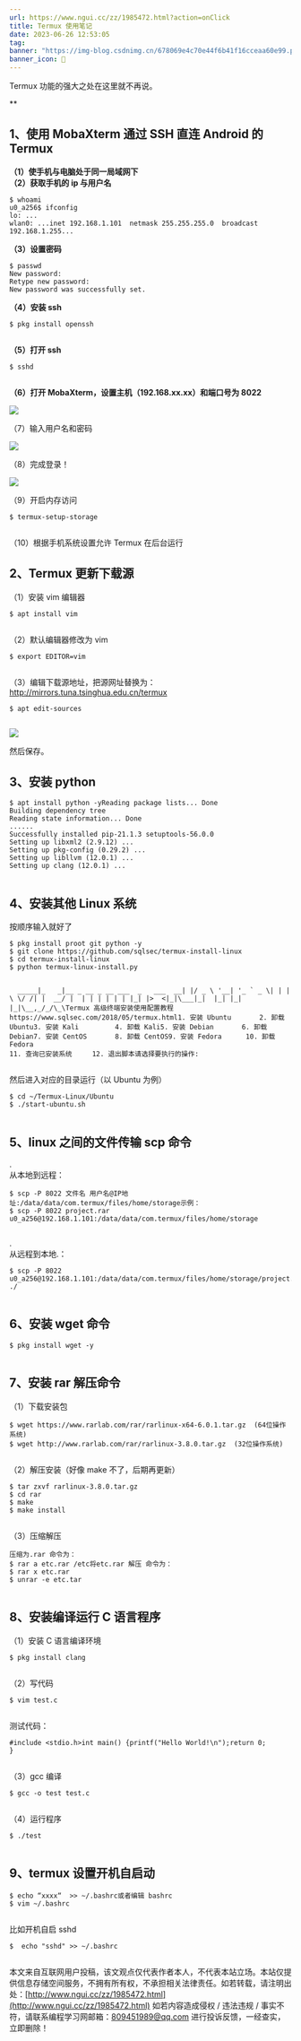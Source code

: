 ```yaml
---
url: https://www.ngui.cc/zz/1985472.html?action=onClick
title: Termux 使用笔记
date: 2023-06-26 12:53:05
tag: 
banner: "https://img-blog.csdnimg.cn/678069e4c70e44f6b41f16cceaa60e99.png?x-oss-process=image/watermark,type_ZmFuZ3poZW5naGVpdGk,shadow_10,text_aHR0cHM6Ly9ibG9nLmNzZG4ubmV0L3FxXzQ2MDc5NDM5,size_16,color_FFFFFF,t_70"
banner_icon: 🔖
---
```

Termux 功能的强大之处在这里就不再说。

**

## 1、使用 MobaXterm 通过 SSH 直连 Android 的 Termux

**（1）使手机与电脑处于同一局域网下  
（2）获取手机的 ip 与用户名**

```
$ whoami
u0_a256$ ifconfig
lo: ...
wlan0: ...inet 192.168.1.101  netmask 255.255.255.0  broadcast 192.168.1.255...

```

**（3）设置密码**

```
$ passwd
New password:
Retype new password:
New password was successfully set.

```

**（4）安装 ssh**

```
$ pkg install openssh


```

**（5）打开 ssh**

```
$ sshd


```

**（6）打开 MobaXterm，设置主机（192.168.xx.xx）和端口号为 8022**  

![](<assets/1687755185044.png>)

  
（7）输入用户名和密码  

![](<assets/1687755185129.png>)

  
（8）完成登录！  

![](<assets/1687755185176.png>)

  
（9）开启内存访问

```
$ termux-setup-storage


```

（10）根据手机系统设置允许 Termux 在后台运行

## 2、Termux 更新下载源

（1）安装 vim 编辑器

```
$ apt install vim


```

（2）默认编辑器修改为 vim

```
$ export EDITOR=vim


```

（3）编辑下载源地址，把源网址替换为：http://mirrors.tuna.tsinghua.edu.cn/termux

```
$ apt edit-sources


```

![](<assets/1687755185252.png>)

  
然后保存。

## 3、安装 python

```
$ apt install python -yReading package lists... Done
Building dependency tree
Reading state information... Done
......
Successfully installed pip-21.1.3 setuptools-56.0.0
Setting up libxml2 (2.9.12) ...
Setting up pkg-config (0.29.2) ...
Setting up libllvm (12.0.1) ...
Setting up clang (12.0.1) ...


```

## 4、安装其他 Linux 系统

按顺序输入就好了

```
$ pkg install proot git python -y
$ git clone https://github.com/sqlsec/termux-install-linux
$ cd termux-install-linux
$ python termux-linux-install.py


```

```
  _____|_   _|__ _ __ _ __ ___  _   ___  __| |/ _ \ '__| '_ ` _ \| | | \ \/ /| |  __/ |  | | | | | | |_| |>  <|_|\___|_|  |_| |_| |_|\__,_/_/\_\Termux 高级终端安装使用配置教程
https://www.sqlsec.com/2018/05/termux.html1. 安装 Ubuntu       2. 卸载 Ubuntu3. 安装 Kali         4. 卸载 Kali5. 安装 Debian       6. 卸载 Debian7. 安装 CentOS       8. 卸载 CentOS9. 安装 Fedora      10. 卸载 Fedora
11. 查询已安装系统     12. 退出脚本请选择要执行的操作:


```

然后进入对应的目录运行（以 Ubuntu 为例）

```
$ cd ~/Termux-Linux/Ubuntu
$ ./start-ubuntu.sh


```

## 5、linux 之间的文件传输 scp 命令

.  
从本地到远程：

```
$ scp -P 8022 文件名 用户名@IP地址:/data/data/com.termux/files/home/storage示例：
$ scp -P 8022 project.rar u0_a256@192.168.1.101:/data/data/com.termux/files/home/storage


```

.  
从远程到本地.：

```
$ scp -P 8022  u0_a256@192.168.1.101:/data/data/com.termux/files/home/storage/project.rar ./


```

## 6、安装 wget 命令

```
$ pkg install wget -y


```

## 7、安装 rar 解压命令

（1）下载安装包

```
$ wget https://www.rarlab.com/rar/rarlinux-x64-6.0.1.tar.gz  (64位操作系统)
$ wget http://www.rarlab.com/rar/rarlinux-3.8.0.tar.gz  (32位操作系统)


```

（2）解压安装（好像 make 不了，后期再更新）

```
$ tar zxvf rarlinux-3.8.0.tar.gz
$ cd rar
$ make
$ make install 


```

（3）压缩解压

```
压缩为.rar 命令为：
$ rar a etc.rar /etc将etc.rar 解压 命令为：
$ rar x etc.rar 
$ unrar -e etc.tar


```

## 8、安装编译运行 C 语言程序

（1）安装 C 语言编译环境

```
$ pkg install clang


```

（2）写代码

```
$ vim test.c


```

测试代码：

```
#include <stdio.h>int main() {printf("Hello World!\n");return 0;
}


```

（3）gcc 编译

```
$ gcc -o test test.c


```

（4）运行程序

```
$ ./test


```

## 9、termux 设置开机自启动

```
$ echo “xxxx“  >> ~/.bashrc或者编辑 bashrc
$ vim ~/.bashrc


```

比如开机自启 sshd

```
$  echo "sshd" >> ~/.bashrc


```

本文来自互联网用户投稿，该文观点仅代表作者本人，不代表本站立场。本站仅提供信息存储空间服务，不拥有所有权，不承担相关法律责任。如若转载，请注明出处：[http://www.ngui.cc/zz/1985472.html](http://www.ngui.cc/zz/1985472.html) 如若内容造成侵权 / 违法违规 / 事实不符，请联系编程学习网邮箱：809451989@qq.com 进行投诉反馈，一经查实，立即删除！